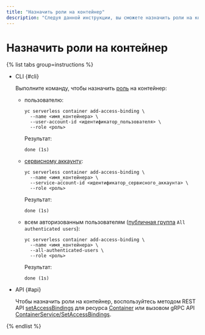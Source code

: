 ```yaml
---
title: "Назначить роли на контейнер"
description: "Следуя данной инструкции, вы сможете назначить роли на контейнер."
---
```


# Назначить роли на контейнер

{% list tabs group=instructions %}

- CLI {#cli}

  Выполните команду, чтобы назначить [роль](../security/index.md) на контейнер:

    * пользователю:
        ```
        yc serverless container add-access-binding \
          --name <имя_контейнера> \
          --user-account-id <идентификатор_пользователя> \
          --role <роль>
        ```
        Результат:
        ```
        done (1s)
        ```
    * [сервисному аккаунту](../../iam/concepts/users/service-accounts.md):  
        ```
        yc serverless container add-access-binding \
          --name <имя_контейнера> \
          --service-account-id <идентификатор_сервисного_аккаунта> \
          --role <роль>
        ```
        Результат:
        ```
        done (1s)
        ```
    * всем авторизованным пользователям ([публичная группа](../../iam/concepts/access-control/public-group.md) `All authenticated users`):
        ```
        yc serverless container add-access-binding \
          --name <имя_контейнера> \
          --all-authenticated-users \
          --role <роль>
        ```
        Результат:
        ```
        done (1s)
        ```

- API {#api}

  Чтобы назначить роли на контейнер, воспользуйтесь методом REST API [setAccessBindings](../containers/api-ref/Container/setAccessBindings.md) для ресурса [Container](../containers/api-ref/Container/index.md) или вызовом gRPC API [ContainerService/SetAccessBindings](../containers/api-ref/grpc/container_service.md#SetAccessBindings).

{% endlist %}